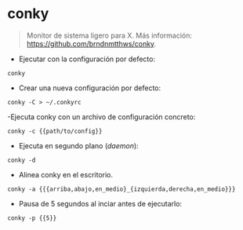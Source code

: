 # conky

> Monitor de sistema ligero para X.
> Más información: <https://github.com/brndnmtthws/conky>.

- Ejecutar con la configuración por defecto:

`conky`

- Crear una nueva configuración por defecto:

`conky -C > ~/.conkyrc`

-Ejecuta conky con un archivo de configuración concreto:

`conky -c {{path/to/config}}`

- Ejecuta en segundo plano (*daemon*):

`conky -d`

- Alinea conky en el escritorio.

`conky -a {{{arriba,abajo,en_medio}_{izquierda,derecha,en_medio}}}`

- Pausa de 5 segundos al inciar antes de ejecutarlo:

`conky -p {{5}}`
